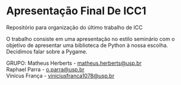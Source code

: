 # Apresentação Final De ICC1
Repositório para organização do último trabalho de ICC

O trabalho consiste em uma apresentação no estilo seminário com o objetivo de apresentar uma biblioteca de Python à nossa escolha. Decidimos falar sobre a Pygame.

GRUPO: 
        Matheus Herberts - matheus.herberts@usp.br \
        Raphael Parra - o.parra@usp.br \
        Vinícus França - viniciusfranca1078@usp.br
